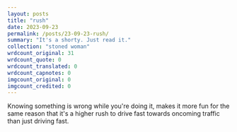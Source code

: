 ```yaml
---
layout: posts
title: "rush"
date: 2023-09-23
permalink: /posts/23-09-23-rush/
summary: "It's a shorty. Just read it."
collection: "stoned woman"
wrdcount_original: 31
wrdcount_quote: 0
wrdcount_translated: 0
wrdcount_capnotes: 0
imgcount_original: 0
imgcount_credited: 0
---
```

Knowing something is wrong while you're doing it, makes it more fun for the same reason that it's a higher rush to drive fast towards oncoming traffic than just driving fast.
